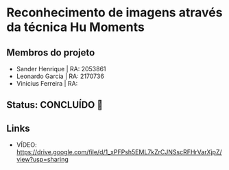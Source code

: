 # Reconhecimento de imagens através da técnica Hu Moments

## Membros do projeto

*  Sander Henrique | RA: 2053861
*  Leonardo Garcia | RA: 2170736
*  Vinicius Ferreira | RA:

## Status: CONCLUÍDO 🔨

## Links

* VÍDEO: https://drive.google.com/file/d/1_xPFPsh5EML7kZrCJNSscRFHrVarXjpZ/view?usp=sharing


